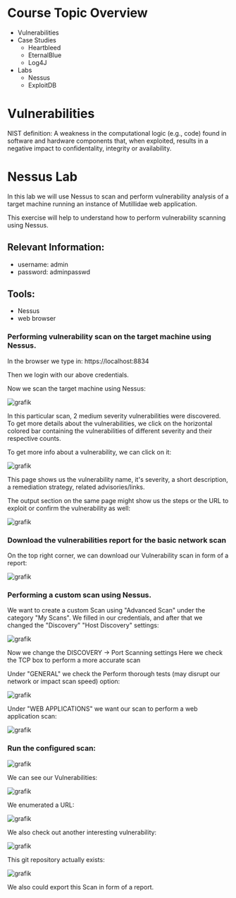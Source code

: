 # Course Topic Overview
- Vulnerabilities
- Case Studies
  - Heartbleed
  - EternalBlue
  - Log4J
- Labs
  - Nessus
  - ExploitDB
 
# Vulnerabilities
  
NIST definition:
A weakness in the computational logic (e.g., code) found in software and hardware components that, when exploited, results in a negative impact to confidentality, integrity or availability.

# Nessus Lab
In this lab we will use Nessus to scan and perform vulnerability analysis of a target machine running an instance of Mutillidae web application.

This exercise will help to understand how to perform vulnerability scanning using Nessus.

## Relevant Information:
- username: admin
- password: adminpasswd

## Tools:
- Nessus
- web browser

### Performing vulnerability scan on the target machine using Nessus.

In the browser we type in: https://localhost:8834

Then we login with our above credentials.

Now we scan the target machine using Nessus:

![grafik](https://github.com/user-attachments/assets/ec1a754d-dbfe-4ed1-9812-a9316ce38612)

In this particular scan, 2 medium severity vulnerabilities were discovered. To get more details about the vulnerabilities, we click on the horizontal colored bar containing the vulnerabilities of different severity and their respective counts.

To get more info about a vulnerability, we can click on it:

![grafik](https://github.com/user-attachments/assets/695b9bd7-fdca-4bb2-82a1-aaa57e1f1cc1)

This page shows us the vulnerability name, it's severity, a short description, a remediation strategy, related advisories/links.

The output section on the same page might show us the steps or the URL to exploit or confirm the vulnerability as well:

![grafik](https://github.com/user-attachments/assets/bb57e601-c95e-4bfd-be95-9881d5d53a05)

### Download the vulnerabilities report for the basic network scan

On the top right corner, we can download our Vulnerability scan in form of a report:

![grafik](https://github.com/user-attachments/assets/4bd38c3e-5c06-4cb6-aab8-e8e04cece3a1)

### Performing a custom scan using Nessus.

We want to create a custom Scan using "Advanced Scan" under the category "My Scans".
We filled in our credentials, and after that we changed the "Discovery" "Host Discovery" settings:

![grafik](https://github.com/user-attachments/assets/39f109c8-10cb-4989-992d-65a3fed721e5)

Now we change the DISCOVERY -> Port Scanning settings
Here we check the TCP box to perform a more accurate scan

Under "GENERAL" we check the Perform thorough tests (may disrupt our network or impact scan speed) option:

![grafik](https://github.com/user-attachments/assets/2addcbb8-2551-479a-a96e-e2fefa253587)

Under "WEB APPLICATIONS" we want our scan to perform a web application scan:

![grafik](https://github.com/user-attachments/assets/14cd8d5e-b912-4d4d-bd8e-fdbea9ae5002)

### Run the configured scan:

![grafik](https://github.com/user-attachments/assets/6a06f4d7-dc62-4303-b0da-9ef95c5529c4)

We can see our Vulnerabilities: 

![grafik](https://github.com/user-attachments/assets/814b90c2-0276-4973-acf1-45b2609614de)

We enumerated a URL:

![grafik](https://github.com/user-attachments/assets/d91611bc-ed42-40bf-973f-39fb8373f08e)

We also check out another interesting vulnerability:

![grafik](https://github.com/user-attachments/assets/4c6c8089-94f9-46d2-bbbb-a235ebc419c1)

This git repository actually exists:

![grafik](https://github.com/user-attachments/assets/c2572f7c-b0ba-4f94-961d-de331e43d877)

We also could export this Scan in form of a report.




















